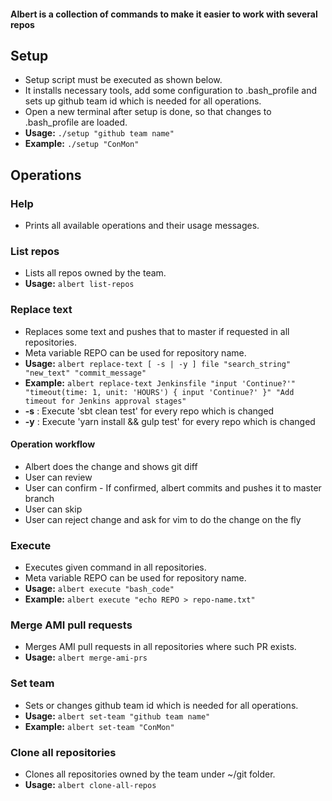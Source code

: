 #### Albert is a collection of commands to make it easier to work with several repos

## Setup
- Setup script must be executed as shown below.
- It installs necessary tools, add some configuration to .bash_profile and sets up github team id which is needed for all operations.
- Open a new terminal after setup is done, so that changes to .bash_profile are loaded.
- **Usage:** ```./setup "github team name"```
- **Example:** ```./setup "ConMon"```

## Operations
### Help
- Prints all available operations and their usage messages.

### List repos
- Lists all repos owned by the team.
- **Usage:** ```albert list-repos```

### Replace text
- Replaces some text and pushes that to master if requested in all repositories. 
- Meta variable REPO can be used for repository name.
- **Usage:** ```albert replace-text [ -s | -y ] file "search_string" "new_text" "commit_message"```
- **Example:** ```albert replace-text Jenkinsfile "input 'Continue?'" "timeout(time: 1, unit: 'HOURS') { input 'Continue?' }" "Add timeout for Jenkins approval stages"```
- **-s** : Execute 'sbt clean test' for every repo which is changed
- **-y** : Execute 'yarn install && gulp test' for every repo which is changed
#### Operation workflow
- Albert does the change and shows git diff
- User can review
- User can confirm - If confirmed, albert commits and pushes it to master branch
- User can skip
- User can reject change and ask for vim to do the change on the fly

### Execute
- Executes given command in all repositories. 
- Meta variable REPO can be used for repository name.
- **Usage:** ```albert execute "bash_code"```
- **Example:** ```albert execute "echo REPO > repo-name.txt"```

### Merge AMI pull requests
- Merges AMI pull requests in all repositories where such PR exists.
- **Usage:** ```albert merge-ami-prs```

### Set team
- Sets or changes github team id which is needed for all operations.
- **Usage:** ```albert set-team "github team name"```
- **Example:** ```albert set-team "ConMon"```


### Clone all repositories
- Clones all repositories owned by the team under ~/git folder.
- **Usage:** ```albert clone-all-repos```

